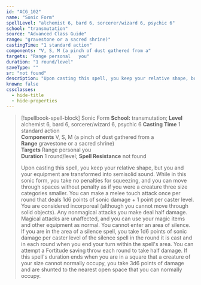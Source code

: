 ```yaml
---
id: "ACG_102"
name: "Sonic Form"
spellLevel: "alchemist 6, bard 6, sorcerer/wizard 6, psychic 6"
school: "transmutation"
source: "Advanced Class Guide"
range: "gravestone or a sacred shrine)"
castingTime: "1 standard action"
components: "V, S, M (a pinch of dust gathered from a"
targets: "Range personal   you"
duration: "1 round/level"
saveType: ""
sr: "not found"
description: "Upon casting this spell, you keep your relative shape, but you and your equipment are transformed into semisolid sound.  While in this sonic form, you take no penalties for squeezing, and you can move through spaces without penalty as if you were a creature three size categories smaller. You can make a melee touch attack once per round that deals 1d6 points of sonic damage + 1 point per caster level. You are considered incorporeal (although you cannot move through solid objects). Any nonmagical attacks you make deal half damage. Magical attacks are unaffected, and you can use your magic items and other equipment as normal.  You cannot enter an area of silence. If you are in the area of a silence spell, you take 1d6 points of sonic damage per caster level of the silence spell in the round it is cast and in each round when you end your turn within the spell's area.  You can attempt a Fortitude saving throw each round to take half damage.  If this spell's duration ends when you are in a square that a creature of your size cannot normally occupy, you take 3d6 points of damage and are shunted to the nearest open space that you can normally occupy."
known: false
cssclasses:
  - hide-title
  - hide-properties
---
```


> [!spellbook-spell-block] Sonic Form
> **School:** transmutation; **Level** alchemist 6, bard 6, sorcerer/wizard 6, psychic 6
> **Casting Time** 1 standard action  
> **Components** V, S, M (a pinch of dust gathered from a  
> **Range** gravestone or a sacred shrine)  
> **Targets** Range personal   you  
> **Duration** 1 round/level; **Spell Resistance** not found
> 
> Upon casting this spell, you keep your relative shape, but you and your equipment are transformed into semisolid sound.  While in this sonic form, you take no penalties for squeezing, and you can move through spaces without penalty as if you were a creature three size categories smaller. You can make a melee touch attack once per round that deals 1d6 points of sonic damage + 1 point per caster level. You are considered incorporeal (although you cannot move through solid objects). Any nonmagical attacks you make deal half damage. Magical attacks are unaffected, and you can use your magic items and other equipment as normal.  You cannot enter an area of silence. If you are in the area of a silence spell, you take 1d6 points of sonic damage per caster level of the silence spell in the round it is cast and in each round when you end your turn within the spell's area.  You can attempt a Fortitude saving throw each round to take half damage.  If this spell's duration ends when you are in a square that a creature of your size cannot normally occupy, you take 3d6 points of damage and are shunted to the nearest open space that you can normally occupy.